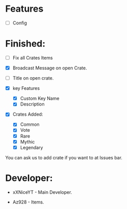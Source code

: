 # Features

- [ ] Config

# Finished:
- [ ] Fix all Crates Items

- [x] Broadcast Message on open Crate.

- [ ] Title on open crate.

- [x] key Features
    - [x] Custom Key Name
    - [x] Description

- [x] Crates Added:
    - [x] Common
    - [x] Vote
    - [x] Rare
    - [x] Mythic
    - [x] Legendary
    
 You can ask us to add crate if you want to at Issues bar.
 
 # Developer:
 
 * xXNiceYT - Main Developer.
 
 * Az928 - Items.
